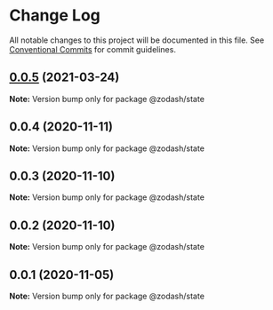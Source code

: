 # Change Log

All notable changes to this project will be documented in this file.
See [Conventional Commits](https://conventionalcommits.org) for commit guidelines.

## [0.0.5](https://github.com/zcorky/zodash/compare/@zodash/state@0.0.4...@zodash/state@0.0.5) (2021-03-24)

**Note:** Version bump only for package @zodash/state





## 0.0.4 (2020-11-11)

**Note:** Version bump only for package @zodash/state





## 0.0.3 (2020-11-10)

**Note:** Version bump only for package @zodash/state





## 0.0.2 (2020-11-10)

**Note:** Version bump only for package @zodash/state





## 0.0.1 (2020-11-05)

**Note:** Version bump only for package @zodash/state
